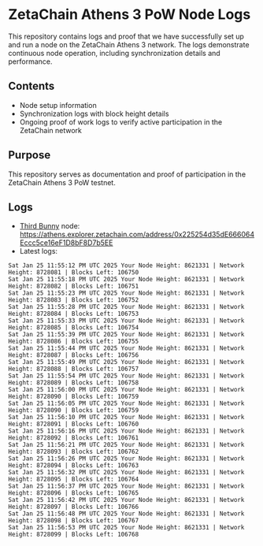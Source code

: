 # ZetaChain Athens 3 PoW Node Logs
This repository contains logs and proof that we have successfully set up and run a node on the ZetaChain Athens 3 network. The logs demonstrate continuous node operation, including synchronization details and performance.

## Contents
- Node setup information
- Synchronization logs with block height details
- Ongoing proof of work logs to verify active participation in the ZetaChain network

## Purpose
This repository serves as documentation and proof of participation in the ZetaChain Athens 3 PoW testnet.

## Logs

- [Third Bunny](https://thirdbunny.xyz/) node: https://athens.explorer.zetachain.com/address/0x225254d35dE666064Eccc5ce16eF1D8bF8D7b5EE
- Latest logs:
```
Sat Jan 25 11:55:12 PM UTC 2025 Your Node Height: 8621331 | Network Height: 8728081 | Blocks Left: 106750
Sat Jan 25 11:55:18 PM UTC 2025 Your Node Height: 8621331 | Network Height: 8728082 | Blocks Left: 106751
Sat Jan 25 11:55:23 PM UTC 2025 Your Node Height: 8621331 | Network Height: 8728083 | Blocks Left: 106752
Sat Jan 25 11:55:28 PM UTC 2025 Your Node Height: 8621331 | Network Height: 8728084 | Blocks Left: 106753
Sat Jan 25 11:55:33 PM UTC 2025 Your Node Height: 8621331 | Network Height: 8728085 | Blocks Left: 106754
Sat Jan 25 11:55:39 PM UTC 2025 Your Node Height: 8621331 | Network Height: 8728086 | Blocks Left: 106755
Sat Jan 25 11:55:44 PM UTC 2025 Your Node Height: 8621331 | Network Height: 8728087 | Blocks Left: 106756
Sat Jan 25 11:55:49 PM UTC 2025 Your Node Height: 8621331 | Network Height: 8728088 | Blocks Left: 106757
Sat Jan 25 11:55:54 PM UTC 2025 Your Node Height: 8621331 | Network Height: 8728089 | Blocks Left: 106758
Sat Jan 25 11:56:00 PM UTC 2025 Your Node Height: 8621331 | Network Height: 8728090 | Blocks Left: 106759
Sat Jan 25 11:56:05 PM UTC 2025 Your Node Height: 8621331 | Network Height: 8728090 | Blocks Left: 106759
Sat Jan 25 11:56:10 PM UTC 2025 Your Node Height: 8621331 | Network Height: 8728091 | Blocks Left: 106760
Sat Jan 25 11:56:16 PM UTC 2025 Your Node Height: 8621331 | Network Height: 8728092 | Blocks Left: 106761
Sat Jan 25 11:56:21 PM UTC 2025 Your Node Height: 8621331 | Network Height: 8728093 | Blocks Left: 106762
Sat Jan 25 11:56:26 PM UTC 2025 Your Node Height: 8621331 | Network Height: 8728094 | Blocks Left: 106763
Sat Jan 25 11:56:32 PM UTC 2025 Your Node Height: 8621331 | Network Height: 8728095 | Blocks Left: 106764
Sat Jan 25 11:56:37 PM UTC 2025 Your Node Height: 8621331 | Network Height: 8728096 | Blocks Left: 106765
Sat Jan 25 11:56:42 PM UTC 2025 Your Node Height: 8621331 | Network Height: 8728097 | Blocks Left: 106766
Sat Jan 25 11:56:48 PM UTC 2025 Your Node Height: 8621331 | Network Height: 8728098 | Blocks Left: 106767
Sat Jan 25 11:56:53 PM UTC 2025 Your Node Height: 8621331 | Network Height: 8728099 | Blocks Left: 106768
```
